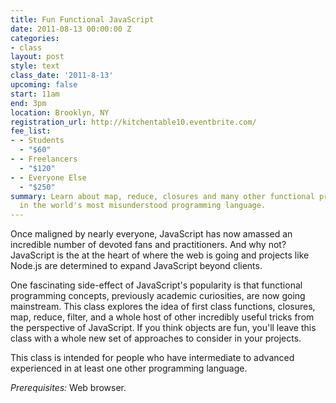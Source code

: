 ```yaml
---
title: Fun Functional JavaScript
date: 2011-08-13 00:00:00 Z
categories:
- class
layout: post
style: text
class_date: '2011-8-13'
upcoming: false
start: 11am
end: 3pm
location: Brooklyn, NY
registration_url: http://kitchentable10.eventbrite.com/
fee_list:
- - Students
  - "$60"
- - Freelancers
  - "$120"
- - Everyone Else
  - "$250"
summary: Learn about map, reduce, closures and many other functional programming tricks
  in the world's most misunderstood programming language.
---
```


Once maligned by nearly everyone, JavaScript has now amassed an
incredible number of devoted fans and practitioners. And why not?
JavaScript is the at the heart of where the web is going and projects
like Node.js are determined to expand JavaScript beyond clients.

One fascinating side-effect of JavaScript's popularity is that
functional programming concepts, previously academic curiosities, are
now going mainstream. This class explores the idea of first class
functions, closures, map, reduce, filter, and a whole host of other
incredibly useful tricks from the perspective of JavaScript. If you
think objects are fun, you'll leave this class with a whole new set of
approaches to consider in your projects.

This class is intended for people who have intermediate to advanced
experienced in at least one other programming language.

*Prerequisites:* Web browser.
